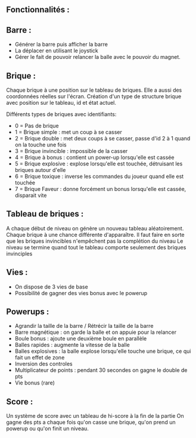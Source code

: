 Fonctionnalités :
-
Barre :
-
* Générer la barre puis afficher la barre
* La déplacer en utilisant le joystick
* Gérer le fait de pouvoir relancer la balle avec le pouvoir
du magnet.

Brique :
-

Chaque brique à une position sur le tableau de briques. Elle a aussi des coordonnées réelles sur l'écran. 
Création d'un type de structure brique avec position sur le tableau, id et état actuel.

Différents types de briques avec identifiants:
* 0 = Pas de brique
* 1 = Brique simple : met un coup à se casser
* 2 = Brique double : met deux coups à se casser, passe d'id 2 à 1 quand on la touche une fois
* 3 = Brique invincible : impossible de la casser
* 4 = Brique à bonus : contient un power-up lorsqu'elle est cassée
* 5 = Brique explosive : explose lorsqu'elle est touchée, détruisant les briques autour d'elle
* 6 = Brique toxique : inverse les commandes du joueur quand elle est touchée
* 7 = Brique Faveur : donne forcément un bonus lorsqu'elle est cassée, disparait vite

Tableau de briques :
-

A chaque début de niveau on génère un nouveau tableau aléatoirement.
Chaque brique à une chance différente d'apparaître.
Il faut faire en sorte que les briques invincibles n'empêchent pas la complétion du niveau
Le niveau se termine quand tout le tableau comporte seulement des briques invinciples

Vies : 
-
* On dispose de 3 vies de base
* Possibilité de gagner des vies bonus avec le powerup

Powerups :
-
* Agrandir la taille de la barre / Rétrécir la taille de la barre
* Barre magnétique : on garde la balle et on appuie pour la relancer
* Boule bonus : ajoute une deuxième boule en parallèle
* Balles rapides : augmente la vitesse de la balle
* Balles explosives : la balle explose lorsqu'elle touche une brique,
ce qui fait un effet de zone
* Inversion des controles
* Multiplicateur de points : pendant 30 secondes on gagne le double de pts
* Vie bonus (rare)

Score :
-

Un système de score avec un tableau de hi-score à la fin de la partie
On gagne des pts a chaque fois qu'on casse une brique, qu'on prend un powerup ou qu'on
finit un niveau.

